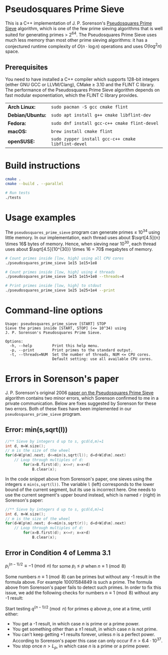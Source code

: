 # Pseudosquares Prime Sieve

This is a C++ implementation of J. P. Sorenson's [Pseudosquares Prime Sieve](https://digitalcommons.butler.edu/cgi/viewcontent.cgi?article=1095&context=facsch_papers) algorithm, which is one of the few prime sieving algorithms that is well suited for generating primes > $2^{64}$. The Pseudosquares Prime Sieve uses much less memory than most other prime sieving algorithms: it has a conjectured runtime complexity of $O(n\cdot\log{n})$ operations and uses $O(\log^2{n})$ space.

## Prerequisites

You need to have installed a C++ compiler which supports 128-bit integers (either GNU GCC or LLVM/Clang), CMake ≥ 3.10 and the FLINT C library. The performance of the Pseudosquares Prime Sieve algorithm depends on fast modular exponentiation, which the FLINT C library provides.

<table>
    <tr>
        <td><b>Arch Linux:</b></td>
        <td><code>sudo pacman -S gcc cmake flint</code></td>
    </tr>
    <tr>
        <td><b>Debian/Ubuntu:</b></td>
        <td><code>sudo apt install g++ cmake libflint-dev</code></td>
    </tr>
    <tr>
        <td><b>Fedora:</b></td>
        <td><code>sudo dnf install gcc-c++ cmake flint-devel</code></td>
    </tr>
    <tr>
        <td><b>macOS:</b></td>
        <td><code>brew install cmake flint</code></td>
    </tr>
    <tr>
        <td><b>openSUSE:</b></td>
        <td><code>sudo zypper install gcc-c++ cmake libflint-devel</code></td>
    </tr>
</table>

# Build instructions

```bash
cmake .
cmake --build . --parallel

# Run tests
./tests
```

# Usage examples

The ```pseudosquares_prime_sieve``` program can generate primes ≤ $10^{34}$ using little memory. In our implementation, each thread uses about $\sqrt[4.5]{n} \times 16$ bytes of memory. Hence, when sieving near $10^{30}$, each thread uses about $\sqrt[4.5]{10^{30}} \times 16 = 70$ megabytes of memory.

```bash
# Count primes inside [low, high] using all CPU cores
./pseudosquares_prime_sieve 1e15 1e15+1e8

# Count primes inside [low, high] using 4 threads
./pseudosquares_prime_sieve 1e15 1e15+1e8 --threads=4

# Print primes inside [low, high] to stdout
./pseudosquares_prime_sieve 1e25 1e25+1e4 --print
```

# Command-line options

```
Usage: pseudosquares_prime_sieve [START] STOP
Sieve the primes inside [START, STOP] (<= 10^34) using
J. P. Sorenson's Pseudosquares Prime Sieve.

Options:
  -h, --help         Print this help menu.
  -p, --print        Print primes to the standard output.
  -t, --threads=NUM  Set the number of threads, NUM <= CPU cores.
                     Default setting: use all available CPU cores.
```

# Errors in Sorenson's paper

J. P. Sorenson's original 2006 [paper on the Pseudosquares Prime Sieve](https://digitalcommons.butler.edu/cgi/viewcontent.cgi?article=1095&context=facsch_papers) algorithm contains two minor errors, which Sorenson confirmed to me in a private communication. Below are fixes suggested by Sorenson for these two errors. Both of these fixes have been implemented in our ```pseudosquares_prime_sieve``` program.

## Error: min(s,sqrt(l))

```C++
//** Sieve by integers d up to s, gcd(d,m)=1
int d, m=W.size();
// m is the size of the wheel
for(d=W[p%m].next; d<=min(s,sqrt(l)); d=d+W[d%m].next)
    // Loop through multiples of d:
        for(x=B.first(d); x<=r; x=x+d)
            B.clear(x);
```

In the code snippet above from Sorenson's paper, one sieves using the integers ≤ `min(s,sqrt(l))`. The variable `l` (left) corresponds to the lower bound of the current segment, but its use is incorrect here. One needs to use the current segment's upper bound instead, which is named `r` (right) in Sorenson's paper:

```C++
//** Sieve by integers d up to s, gcd(d,m)=1
int d, m=W.size();
// m is the size of the wheel
for(d=W[p%m].next; d<=min(s,sqrt(r)); d=d+W[d%m].next)
    // Loop through multiples of d:
        for(x=B.first(d); x<=r; x=x+d)
            B.clear(x);
```

## Error in Condition 4 of Lemma 3.1

$p_i^{(n-1)/2} \equiv -1 \pmod{n}$ for some $p_i \leq p$ when $n \equiv 1 \pmod{8}$

Some numbers $n \equiv 1 \pmod{8}$ can be primes but without any -1 result in the formula above. For example 10001584849 is such a prime. The formula above from Sorenson's paper fails to detect such primes. In order to fix this issue, we add the following checks for numbers $n \equiv 1 \pmod{8}$ without any -1 result:

Start testing $q^{(n-1)/2} \pmod{n}$ for primes $q$ above $p$, one at a time, until either:

* You get a -1 result, in which case $n$ is prime or a prime power.
* You get something other than a ±1 result, in which case $n$ is not prime.
* You can't keep getting +1 results forever, unless $n$ is a perfect power. According to Sorenson's paper this case can only occur if $n > 6.4 \cdot 10^{37}$.
* You stop once $n > L_p$, in which case $n$ is a prime or a prime power.
